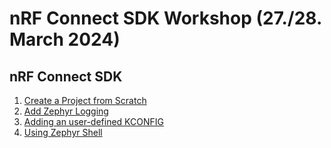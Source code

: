 # nRF Connect SDK Workshop (27./28. March 2024)

## nRF Connect SDK 
1) [Create a Project from Scratch](https://github.com/ChrisKurz/nRF_Connect_SDK/blob/main/doc/NCSv2.6.0_01_ProjectFromScratch.md)
2) [Add Zephyr Logging](https://github.com/ChrisKurz/nRF_Connect_SDK/blob/main/doc/NCSv2.6.0_02_ZephyrLogging.md)
3) [Adding an user-defined KCONFIG](https://github.com/ChrisKurz/nRF_Connect_SDK/blob/main/doc/NCSv2.6.0_03_User-Defined_KCONFIG.md)
4) [Using Zephyr Shell](https://github.com/ChrisKurz/nRF_Connect_SDK/blob/main/doc/NCSv2.6.0_10_ZephyrShell.md)
